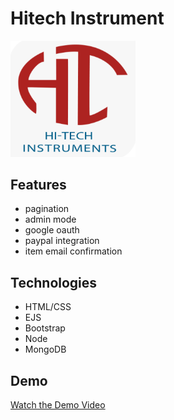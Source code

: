 # Hitech Instrument

<img src="public/images/logo.png" alt="Company Logo" width="200"/>

## Features

- pagination
- admin mode
- google oauth
- paypal integration
- item email confirmation

## Technologies

- HTML/CSS
- EJS
- Bootstrap
- Node
- MongoDB

## Demo

[Watch the Demo Video](public/images/demo.mp4)
